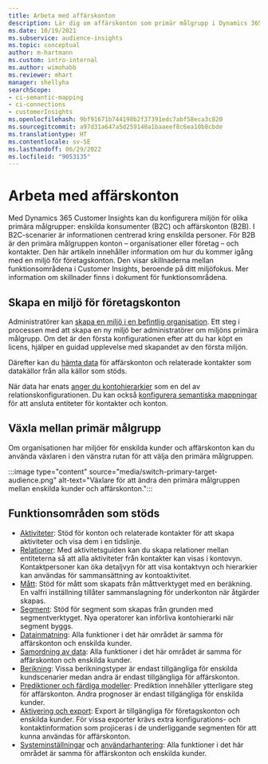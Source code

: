 ```yaml
---
title: Arbeta med affärskonton
description: Lär dig om affärskonton som primär målgrupp i Dynamics 365 Customer Insights.
ms.date: 10/19/2021
ms.subservice: audience-insights
ms.topic: conceptual
author: m-hartmann
ms.custom: intro-internal
ms.author: wimohabb
ms.reviewer: mhart
manager: shellyha
searchScope:
- ci-semantic-mapping
- ci-connections
- customerInsights
ms.openlocfilehash: 9bf91671b744198b2f37391edc7abf58eca3c820
ms.sourcegitcommit: a97d31a647a5d259140a1baaeef8c6ea10b8cbde
ms.translationtype: HT
ms.contentlocale: sv-SE
ms.lasthandoff: 06/29/2022
ms.locfileid: "9053135"
---
```

# <a name="work-with-business-accounts"></a>Arbeta med affärskonton

Med Dynamics 365 Customer Insights kan du konfigurera miljön för olika primära målgrupper: enskilda konsumenter (B2C) och affärskonton (B2B). I B2C-scenarier är informationen centrerad kring enskilda personer. För B2B är den primära målgruppen konton – organisationer eller företag – och kontakter. Den här artikeln innehåller information om hur du kommer igång med en miljö för företagskonton. Den visar skillnaderna mellan funktionsområdena i Customer Insights, beroende på ditt miljöfokus. Mer information om skillnader finns i dokument för funktionsområdena. 

## <a name="create-an-environment-for-business-accounts"></a>Skapa en miljö för företagskonton

Administratörer kan [skapa en miljö i en befintlig organisation](create-environment.md). Ett steg i processen med att skapa en ny miljö ber administratörer om miljöns primära målgrupp. Om det är den första konfigurationen efter att du har köpt en licens, hjälper en guidad upplevelse med skapandet av den första miljön.

Därefter kan du [hämta data](data-sources.md) för affärskonton och relaterade kontakter som datakällor från alla källor som stöds.

När data har enats [anger du kontohierarkier](relationships.md#set-up-account-hierarchies) som en del av relationskonfigurationen. Du kan också [konfigurera semantiska mappningar](semantic-mappings.md) för att ansluta entiteter för kontakter och konton. 

## <a name="switch-between-primary-target-audience"></a>Växla mellan primär målgrupp

Om organisationen har miljöer för enskilda kunder och affärskonton kan du använda växlaren i den vänstra rutan för att välja den primära målgruppen.

:::image type="content" source="media/switch-primary-target-audience.png" alt-text="Växlare för att ändra den primära målgruppen mellan enskilda kunder och affärskonton.":::

## <a name="supported-feature-areas"></a>Funktionsområden som stöds

- [Aktiviteter](activities.md): Stöd för konton och relaterade kontakter för att skapa aktiviteter och visa dem i en tidslinje.
- [Relationer](relationships.md): Med aktivitetsguiden kan du skapa relationer mellan entiteterna så att alla aktiviteter från kontakter kan visas i kontovyn. Kontaktpersoner kan öka detaljvyn för att visa kontaktvyn och hierarkier kan användas för sammansättning av kontoaktivitet.
- [Mått](measures.md): Stöd för mått som skapats från måttverktyget med en beräkning. En valfri inställning tillåter sammanslagning för underkonton när åtgärder skapas.
- [Segment](segments.md): Stöd för segment som skapas från grunden med segmentverktyget. Nya operatorer kan införliva kontohierarki när segment byggs.
- [Datainmatning](data-sources.md): Alla funktioner i det här området är samma för affärskonton och enskilda kunder.
- [Samordning av data](data-unification.md): Alla funktioner i det här området är samma för affärskonton och enskilda kunder.
- [Berikning](enrichment-hub.md): Vissa berikningstyper är endast tillgängliga för enskilda kundscenarier medan andra är endast tillgängliga för affärskonton.
- [Prediktioner och färdiga modeller](predictions-overview.md): Prediktion innehåller ytterligare steg för affärskonton. Andra prognoser är endast tillgängliga för enskilda kunder.
- [Aktivering och export](export-destinations.md): Export är tillgängliga för företagskonton och enskilda kunder. För vissa exporter krävs extra konfigurations- och kontaktinformation som projiceras i de underliggande segmenten för att kunna användas för affärskonton.
- [Systeminställningar](system.md) och [användarhantering](permissions.md): Alla funktioner i det här området är samma för affärskonton och enskilda kunder.

